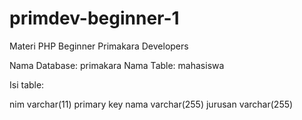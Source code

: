 # primdev-beginner-1
Materi PHP Beginner Primakara Developers

Nama Database: primakara
Nama Table: mahasiswa

Isi table:

nim varchar(11) primary key
nama varchar(255)
jurusan varchar(255)
